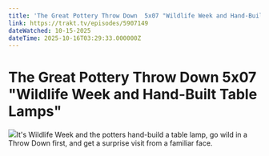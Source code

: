 ```yaml
---
title: 'The Great Pottery Throw Down  5x07 "Wildlife Week and Hand-Built Table Lamps"' 
link: https://trakt.tv/episodes/5907149
dateWatched: 10-15-2025
dateTime: 2025-10-16T03:29:33.000000Z
---
```

# The Great Pottery Throw Down  5x07 "Wildlife Week and Hand-Built Table Lamps"

![](https://walter-r2.trakt.tv/images/episodes/005/907/149/screenshots/thumb/57cb70e6b8.jpg)It's Wildlife Week and the potters hand-build a table lamp, go wild in a Throw Down first, and get a surprise visit from a familiar face.